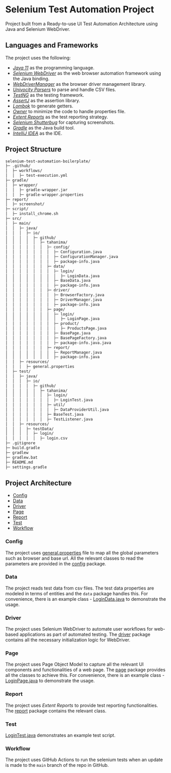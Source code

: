 # Selenium Test Automation Project

Project built from a Ready-to-use UI Test Automation Architecture using Java and Selenium WebDriver.

## Languages and Frameworks

The project uses the following:
- *[Java 11](https://openjdk.java.net/projects/jdk/11/)* as the programming language.
- *[Selenium WebDriver](https://www.selenium.dev/)* as the web browser automation framework using the Java binding.
- *[WebDriverManager](https://bonigarcia.dev/webdrivermanager/)* as the browser driver management library.
- *[Univocity Parsers](https://www.univocity.com/pages/univocity_parsers_tutorial)* to parse and handle CSV files.
- *[TestNG](https://testng.org/doc/)* as the testing framework.
- *[AssertJ](https://assertj.github.io/doc/)* as the assertion library.
- *[Lombok](https://projectlombok.org/)* to generate getters.
- *[Owner](http://owner.aeonbits.org/)* to minimize the code to handle properties file.
- *[Extent Reports](https://www.extentreports.com/)* as the test reporting strategy.
- *[Selenium Shutterbug](https://github.com/assertthat/selenium-shutterbug)* for capturing screenshots.
- *[Gradle](https://gradle.org/)* as the Java build tool.
- *[IntelliJ IDEA](https://www.jetbrains.com/idea/)* as the IDE.

## Project Structure
```bash
selenium-test-automation-boilerplate/
├─ .github/
│  ├─ workflows/
│  │  ├─ test-execution.yml
├─ gradle/
│  ├─ wrapper/
│  │  ├─ gradle-wrapper.jar
│  │  ├─ gradle-wrapper.properties
├─ report/
│  ├─ screenshot/
├─ script/
│  ├─ install_chrome.sh
├─ src/
│  ├─ main/
│  │  ├─ java/
│  │  │  ├─ io/
│  │  │  │  ├─ github/
│  │  │  │  │  ├─ tahanima/
│  │  │  │  │  │  ├─ config/
│  │  │  │  │  │  │  ├─ Configuration.java
│  │  │  │  │  │  │  ├─ ConfigurationManager.java
│  │  │  │  │  │  │  ├─ package-info.java
│  │  │  │  │  │  ├─ data/
│  │  │  │  │  │  │  ├─ login/
│  │  │  │  │  │  │  │  ├─ LoginData.java
│  │  │  │  │  │  │  ├─ BaseData.java
│  │  │  │  │  │  │  ├─ package-info.java
│  │  │  │  │  │  ├─ driver/
│  │  │  │  │  │  │  ├─ BrowserFactory.java
│  │  │  │  │  │  │  ├─ DriverManager.java
│  │  │  │  │  │  │  ├─ package-info.java
│  │  │  │  │  │  ├─ page/
│  │  │  │  │  │  │  ├─ login/
│  │  │  │  │  │  │  │  ├─ LoginPage.java
│  │  │  │  │  │  │  ├─ product/
│  │  │  │  │  │  │  │  ├─ ProductsPage.java
│  │  │  │  │  │  │  ├─ BasePage.java
│  │  │  │  │  │  │  ├─ BasePageFactory.java
│  │  │  │  │  │  │  ├─ package-info.java.java
│  │  │  │  │  │  ├─ report/
│  │  │  │  │  │  │  ├─ ReportManager.java
│  │  │  │  │  │  │  ├─ package-info.java
│  │  ├─ resources/
│  │  │  ├─ general.properties
│  ├─ test/
│  │  ├─ java/
│  │  │  ├─ io/
│  │  │  │  ├─ github/
│  │  │  │  │  ├─ tahanima/
│  │  │  │  │  │  ├─ login/
│  │  │  │  │  │  │  ├─ LoginTest.java
│  │  │  │  │  │  ├─ util/
│  │  │  │  │  │  │  ├─ DataProviderUtil.java
│  │  │  │  │  │  ├─ BaseTest.java
│  │  │  │  │  │  ├─ TestListener.java
│  │  ├─ resources/
│  │  │  ├─ testData/
│  │  │  │  ├─ login/
│  │  │  │  │  ├─ login.csv
├─ .gitignore
├─ build.gradle
├─ gradlew
├─ gradlew.bat
├─ README.md
├─ settings.gradle
```
## Project Architecture
- [Config](#config)
- [Data](#data)
- [Driver](#driver)
- [Page](#page)
- [Report](#report)
- [Test](#test)
- [Workflow](#workflow)

### Config
The project uses [general.properties](src/main/resources/general.properties) file to map all the global parameters such as browser and base url. All the relevant classes to read the parameters are provided in the [config](src/main/java/io/github/tahanima/config) package.

### Data
The project reads test data from csv files. The test data properties are modeled in terms of entities and the `data` package handles this. For convenience, there is an example class - [LoginData.java](src/main/java/io/github/tahanima/data/login/LoginData.java) to demonstrate the usage. 

### Driver
The project uses Selenium WebDriver to automate user workflows for web-based applications as part of automated testing. The [driver](src/main/java/io/github/tahanima/driver) package contains all the necessary initialization logic for WebDriver.

### Page
The project uses Page Object Model to capture all the relevant UI components and functionalities of a web page. The [page](src/main/java/io/github/tahanima/page) package provides all the classes to achieve this. For convenience, there is an example class - [LoginPage.java](src/main/java/io/github/tahanima/page/login/LoginPage.java) to demonstrate the usage.

### Report
The project uses *Extent Reports* to provide test reporting functionalities. The [report](src/main/java/io/github/tahanima/report) package contains the relevant class.

### Test
[LoginTest.java](src/test/java/io/github/tahanima/login/LoginTest.java) demonstrates an example test script.

### Workflow
The project uses GitHub Actions to run the selenium tests when an update is made to the `main` branch of the repo in GitHub. 
